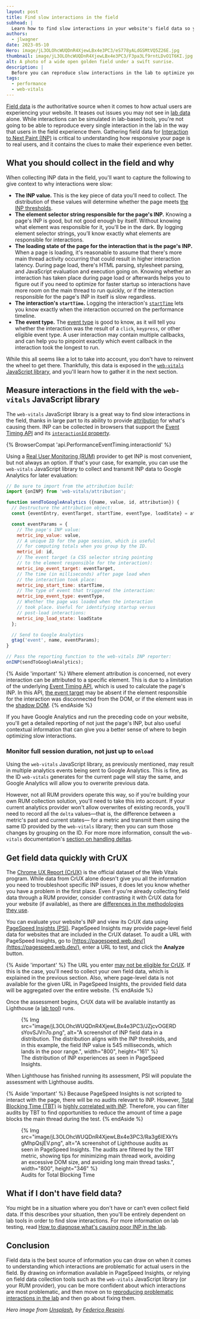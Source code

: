 ```yaml
---
layout: post
title: Find slow interactions in the field
subhead: |
  Learn how to find slow interactions in your website's field data so you can find opportunities to improve its Interaction to Next Paint.
authors:
  - jlwagner
date: 2023-05-10
Hero: image/jL3OLOhcWUQDnR4XjewLBx4e3PC3/eS778yALdGSMtVQ5Z26E.jpg
thumbnail: image/jL3OLOhcWUQDnR4XjewLBx4e3PC3/F3pa3Lf9rntLDvO1T6KI.jpg
alt: A photo of a wide open golden field under a swift sunrise.
description: |
  Before you can reproduce slow interactions in the lab to optimize your website's Interaction to Next Paint, you'll need to lean on field data to find them. Learn how to do just that in this guide.
tags:
  - performance
  - web-vitals
---
```


[Field data](/lab-and-field-data-differences/#field-data) is _the_ authoritative source when it comes to how actual users are experiencing your website. It teases out issues you may not see in [lab data](/lab-and-field-data-differences/#lab-data) alone. While interactions can be simulated in lab-based tools, you're not going to be able to reproduce every single interaction in the lab in the way that users in the field experience them. Gathering field data for [Interaction to Next Paint (INP)](/inp/) is critical to understanding how responsive your page is to real users, and it contains the clues to make their experience even better.

## What you should collect in the field and why

When collecting INP data in the field, you'll want to capture the following to give context to why interactions were slow:

- **The INP value.** This is the key piece of data you'll need to collect. The distribution of these values will determine whether the page meets [the INP thresholds](/inp/#what-is-a-good-inp-score).
- **The element selector string responsible for the page's INP.** Knowing a page's INP is good, but not good enough by itself. Without knowing what element was responsible for it, you'll be in the dark. By logging element selector strings, you’ll know exactly what elements are responsible for interactions.
- **The loading state of the page for the interaction that is the page's INP.** When a page is loading, it's reasonable to assume that there's more main thread activity occurring that could result in higher interaction latency. During page load, there's HTML parsing, stylesheet parsing, and JavaScript evaluation and execution going on. Knowing whether an interaction has taken place during page load or afterwards helps you to figure out if you need to optimize for faster startup so interactions have more room on the main thread to run quickly, or if the interaction responsible for the page's INP in itself is slow regardless.
- **The interaction's `startTime`.** Logging the interaction's [`startTime`](https://developer.mozilla.org/docs/Web/API/PerformanceEntry/startTime) lets you know exactly when the interaction occurred on the performance timeline.
- **The event type.** The [event type](https://developer.mozilla.org/docs/Web/API/Event/type) is good to know, as it will tell you whether the interaction was the result of a `click`, `keypress`, or other eligible event type. A user interaction may contain multiple callbacks, and can help you to pinpoint exactly which event callback in the interaction took the longest to run.

While this all seems like a lot to take into account, you don't have to reinvent the wheel to get there. Thankfully, this data is exposed in the [`web-vitals` JavaScript library](https://github.com/GoogleChrome/web-vitals), and you'll learn how to gather it in the next section.

## Measure interactions in the field with the `web-vitals` JavaScript library

The `web-vitals` JavaScript library is a great way to find slow interactions in the field, thanks in large part to its ability to provide [attribution](https://github.com/GoogleChrome/web-vitals#attribution-build) for what's causing them. INP can be collected in browsers that support the [Event Timing API](https://developer.mozilla.org/docs/Web/API/PerformanceEventTiming) and its [`interactionId` property](https://developer.mozilla.org/docs/Web/API/PerformanceEventTiming/interactionId).

{% BrowserCompat 'api.PerformanceEventTiming.interactionId' %}

Using a [Real User Monitoring (RUM)](https://en.wikipedia.org/wiki/Real_user_monitoring) provider to get INP is most convenient, but not always an option. If that's your case, for example, you can use the `web-vitals` JavaScript library to collect and transmit INP data to Google Analytics for later evaluation:

```js
// Be sure to import from the attribution build:
import {onINP} from 'web-vitals/attribution';

function sendToGoogleAnalytics ({name, value, id, attribution}) {
  // Destructure the attribution object:
  const {eventEntry, eventTarget, startTime, eventType, loadState} = attribution;

  const eventParams = {
    // The page's INP value:
    metric_inp_value: value,
    // A unique ID for the page session, which is useful
    // for computing totals when you group by the ID.
    metric_id: id,
    // The event target (a CSS selector string pointing
    // to the element responsible for the interaction):
    metric_inp_event_target: eventTarget,
    // The time (in milliseconds) after page load when
    // the interaction took place:
    metric_inp_start_time: startTime,
    // The type of event that triggered the interaction:
    metric_inp_event_type: eventType,
    // Whether the page was loaded when the interaction
    // took place. Useful for identifying startup versus
    // post-load interactions:
    metric_inp_load_state: loadState
  };

  // Send to Google Analytics
  gtag('event', name, eventParams);
}

// Pass the reporting function to the web-vitals INP reporter:
onINP(sendToGoogleAnalytics);
```

{% Aside 'important' %}
Where element attribution is concerned, not every interaction can be attributed to a specific element. This is due to a limitation of the underlying [Event Timing API](https://developer.mozilla.org/docs/Web/API/PerformanceEventTiming), which is used to calculate the page's INP. In this API, [the event target](https://developer.mozilla.org/docs/Web/API/Event/target) may be absent if the element responsible for the interaction was disconnected from the DOM, or if the element was in the [shadow DOM](https://developer.mozilla.org/docs/Web/Web_Components/Using_shadow_DOM).
{% endAside %}

If you have Google Analytics and run the preceding code on your website, you'll get a detailed reporting of not just the page's INP, but also useful contextual information that can give you a better sense of where to begin optimizing slow interactions.

### Monitor full session duration, not just up to `onload`

Using the `web-vitals` JavaScript library, as previously mentioned, may result in multiple analytics events being sent to Google Analytics. This is fine, as the ID `web-vitals` generates for the current page will stay the same, and Google Analytics will allow you to overwrite previous data.

However, not all RUM providers operate this way, so if you're building your own RUM collection solution, you'll need to take this into account. If your current analytics provider won't allow overwrites of existing records, you'll need to record all the `delta` values—that is, the difference between a metric's past and current states— for a metric and transmit them using the same ID provided by the `web-vitals` library;  then you can sum those changes by grouping on the ID. For more more information, consult the `web-vitals` documentation's [section on handling deltas](https://github.com/GoogleChrome/web-vitals#report-only-the-delta-of-changes).

## Get field data quickly with CrUX

The [Chrome UX Report (CrUX)](https://developer.chrome.com/docs/crux/) is the official dataset of the Web Vitals program. While data from CrUX alone doesn't give you all the information you need to troubleshoot specific INP issues, it does let you know whether you have a problem in the first place. Even if you're already collecting field data through a RUM provider, consider contrasting it with CrUX data for your website (if available), as there are [differences in the methodologies they use](/crux-and-rum-differences/).

You can evaluate your website's INP and view its CrUX data using [PageSpeed Insights (PSI)](https://pagespeed.web.dev/). PageSpeed Insights may provide page-level field data for websites that are included in the CrUX dataset. To audit a URL with PageSpeed Insights, go to [https://pagespeed.web.dev/](https://pagespeed.web.dev/), enter a URL to test, and click the **Analyze** button.

{% Aside 'important' %}
The URL you enter [may not be eligible for CrUX](​​https://developer.chrome.com/docs/crux/methodology/#eligibility). If this is the case, you'll need to collect your own field data, which is explained in the previous section. Also, where page-level data is not available for the given URL in PageSpeed Insights, the provided field data will be aggregated over the entire website.
{% endAside %}

Once the assessment begins, CrUX data will be available instantly as Lighthouse (a [lab tool](/lab-and-field-data-differences/#lab-data)) runs.

<figure>
  {% Img src="image/jL3OLOhcWUQDnR4XjewLBx4e3PC3/JZjcvOGERDsYovSJVn7o.png", alt="A screenshot of INP field data in a distribution. The distribution aligns with the INP thresholds, and in this example, the field INP value is 545 milliseconds, which lands in the poor range.", width="800", height="161" %}
  <figcaption>The distribution of INP experiences as seen in PageSpeed Insights.</figcaption>
</figure>

When Lighthouse has finished running its assessment, PSI will populate the assessment with Lighthouse audits.

{% Aside 'important' %}
Because PageSpeed Insights is not scripted to interact with the page, there will be no audits relevant to INP. However, [Total Blocking Time (TBT)](/tbt/) is [highly correlated with INP](https://almanac.httparchive.org/en/2022/performance#inp-and-tbt). Therefore, you can filter audits by TBT to find opportunities to reduce the amount of time a page blocks the main thread during the test.
{% endAside %}

<figure>
  {% Img src="image/jL3OLOhcWUQDnR4XjewLBx4e3PC3/Ra3g6IEXkYsgMhpQsjEV.png", alt="A screenshot of Lighthouse audits as seen in PageSpeed Insights. The audits are filtered by the TBT metric, showing tips for minimizing main thread work, avoiding an excessive DOM size, and avoiding long main thread tasks.", width="800", height="346" %}
  <figcaption>Audits for Total Blocking Time</figcaption>
</figure>

## What if I don't have field data?

You might be in a situation where you don't have or can’t even collect field data. If this describes your situation, then you'll be entirely dependent on lab tools in order to find slow interactions. For more information on lab testing, read [How to diagnose what's causing poor INP in the lab](/diagnose-slow-interactions-in-the-lab/).

## Conclusion

Field data is the best source of information you can draw on when it comes to understanding which interactions are problematic for actual users in the field. By drawing on information available in PageSpeed Insights, or relying on field data collection tools such as the `web-vitals` JavaScript library (or your RUM provider), you can be more confident about which interactions are most problematic, and then move on to [reproducing problematic interactions in the lab](/diagnose-slow-interactions-in-the-lab/) and then go about fixing them.

_Hero image from [Unsplash](https://unsplash.com/), by [Federico Respini](https://unsplash.com/@federicorespini)._
